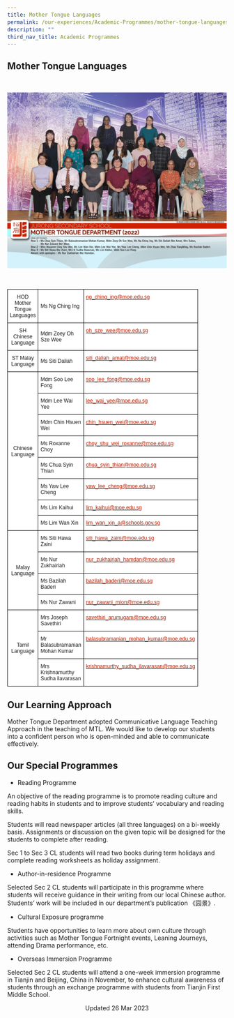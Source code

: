 ```yaml
---
title: Mother Tongue Languages
permalink: /our-experiences/Academic-Programmes/mother-tongue-languages/
description: ""
third_nav_title: Academic Programmes
---
```

## Mother Tongue Languages 

<br>

![](/images/JS_Mother%20Tongue%20Department.jpg)

<br>
<style type="text/css">
.tg  {border-collapse:collapse;border-spacing:0;}
.tg td{border-color:black;border-style:solid;border-width:1px;font-family:Arial, sans-serif;font-size:12px;
  overflow:hidden;padding:10px 5px;word-break:normal;}
.tg th{border-color:black;border-style:solid;border-width:1px;font-family:Arial, sans-serif;font-size:12px;
  font-weight:normal;overflow:hidden;padding:10px 5px;word-break:normal;}
.tg .tg-f4yw{background-color:#FFF;text-align:center;vertical-align:middle}
.tg .tg-zr06{background-color:#FFF;text-align:left;vertical-align:middle}
.tg .tg-lm8h{background-color:#FFF;color:#B21D00;text-align:left;vertical-align:top}
</style>
<table class="tg" style="undefined;table-layout: fixed; width: 700px">
<colgroup>
<col style="width: 70px">
<col style="width: 70px">
<col style="width: 70px">
</colgroup>
<thead>
  <tr>
    <th class="tg-f4yw">HOD Mother Tongue Languages<br></th>
    <th class="tg-zr06">Ms Ng Ching Ing<br></th>
    <th class="tg-lm8h"><a href="mailto:ng_ching_ing@moe.edu.sg"><span style="text-decoration:none;color:#B21D00">ng_ching_ing@moe.edu.sg</span></a><br></th>
  </tr>
</thead>
<tbody>
  <tr>
    <td class="tg-f4yw">SH Chinese Language<br></td>
    <td class="tg-zr06">Mdm Zoey Oh Sze Wee<br></td>
    <td class="tg-lm8h"><a href="mailto:oh_sze_wee@moe.edu.sg"><span style="text-decoration:none;color:#B21D00">oh_sze_wee@moe.edu.sg</span></a><br></td>
  </tr>
  <tr>
    <td class="tg-f4yw">ST Malay Language<br></td>
    <td class="tg-zr06">Ms Siti Daliah<br></td>
    <td class="tg-lm8h"><a href="mailto:siti_daliah_amat@moe.edu.sg"><span style="text-decoration:none;color:#B21D00">siti_daliah_amat@moe.edu.sg</span></a><br></td>
  </tr>
  <tr>
    <td class="tg-f4yw" rowspan="8">Chinese Language<br></td>
    <td class="tg-zr06">Mdm Soo Lee Fong<br></td>
    <td class="tg-lm8h"><a href="mailto:soo_lee_fong@moe.edu.sg"><span style="text-decoration:none;color:#B21D00">soo_lee_fong@moe.edu.sg</span></a><br></td>
  </tr>
  <tr>
    <td class="tg-zr06">Mdm Lee Wai Yee<br></td>
    <td class="tg-lm8h"><a href="mailto:lee_wai_yee@moe.edu.sg"><span style="text-decoration:none;color:#B21D00">lee_wai_yee@moe.edu.sg</span></a><br></td>
  </tr>
  <tr>
    <td class="tg-zr06">Mdm Chin Hsuen Wei</td>
    <td class="tg-lm8h"><a href="mailto:chin_hsuen_wei@moe.edu.sg"><span style="text-decoration:none;color:#B21D00">chin_hsuen_wei@moe.edu.sg</span></a></td>
  </tr>
  <tr>
    <td class="tg-zr06">Ms Roxanne Choy</td>
    <td class="tg-lm8h"><a href="mailto:choy_shu_wei_roxanne@moe.edu.sg"><span style="text-decoration:none;color:#B21D00">choy_shu_wei_roxanne@moe.edu.sg</span></a></td>
  </tr>
  <tr>
    <td class="tg-zr06">Ms Chua Syin Thian<br></td>
    <td class="tg-lm8h"><a href="mailto:chua_syin_thian@moe.edu.sg"><span style="text-decoration:none;color:#B21D00">chua_syin_thian@moe.edu.sg</span></a><br></td>
  </tr>
  <tr>
    <td class="tg-zr06">Ms Yaw Lee Cheng<br></td>
    <td class="tg-lm8h"><a href="mailto:yaw_lee_cheng@moe.edu.sg"><span style="text-decoration:none;color:#B21D00">yaw_lee_cheng@moe.edu.sg</span></a><br></td>
  </tr>
  <tr>
    <td class="tg-zr06">Ms Lim Kaihui<br></td>
    <td class="tg-lm8h"><a href="mailto:lim_kaihui@moe.edu.sg"><span style="text-decoration:none;color:#B21D00">lim_kaihui@moe.edu.sg</span></a><br></td>
  </tr>
  <tr>
    <td class="tg-zr06">Ms Lim Wan Xin<br></td>
    <td class="tg-lm8h"><a href="mailto:lim_wan_xin_a@schools.gov.sg"><span style="text-decoration:none;color:#B21D00">lim_wan_xin_a@schools.gov.sg</span></a><br></td>
  </tr>
  <tr>
    <td class="tg-f4yw" rowspan="4">Malay Language<br></td>
    <td class="tg-zr06">Ms Siti Hawa Zaini<br></td>
    <td class="tg-lm8h"><a href="mailto:siti_hawa_zaini@moe.edu.sg"><span style="text-decoration:none;color:#B21D00">siti_hawa_zaini@moe.edu.sg</span></a><br></td>
  </tr>
  <tr>
    <td class="tg-zr06">Ms Nur Zukhairiah<br></td>
    <td class="tg-lm8h"><a href="mailto:nur_zukhairiah_hamdan@moe.edu.sg"><span style="text-decoration:none;color:#B21D00">nur_zukhairiah_hamdan@moe.edu.sg</span></a><br></td>
  </tr>
  <tr>
    <td class="tg-zr06">Ms Bazilah Baderi<br></td>
    <td class="tg-lm8h"><a href="mailto:bazilah_baderi@moe.edu.sg"><span style="text-decoration:none;color:#B21D00">bazilah_baderi@moe.edu.sg</span></a><br></td>
  </tr>
  <tr>
    <td class="tg-zr06">Ms Nur Zawani<br></td>
    <td class="tg-lm8h"><a href="mailto:nur_zawani_mion@moe.edu.sg"><span style="text-decoration:none;color:#B21D00">nur_zawani_mion@moe.edu.sg</span></a><br></td>
  </tr>
  <tr>
    <td class="tg-f4yw" rowspan="3">Tamil Language<br></td>
    <td class="tg-zr06">Mrs Joseph Savethiri<br></td>
    <td class="tg-lm8h"><a href="mailto:savethiri_arumugam@moe.edu.sg"><span style="text-decoration:none;color:#B21D00">savethiri_arumugam@moe.edu.sg</span></a><br></td>
  </tr>
  <tr>
    <td class="tg-zr06">Mr Balasubramanian Mohan Kumar<br></td>
    <td class="tg-lm8h"><a href="mailto:balasubramanian_mohan_kumar@moe.edu.sg"><span style="text-decoration:none;color:#B21D00">balasubramanian_mohan_kumar@moe.edu.sg</span></a></td>
	</tr>
  <tr>
    <td class="tg-zr06">Mrs Krishnamurthy Sudha ilavarasan<br></td>
    <td class="tg-lm8h"><a href="mailto:krishnamurthy_sudha_ilavarasan@moe.edu.sg"><span style="text-decoration:none;color:#B21D00">krishnamurthy_sudha_ilavarasan@moe.edu.sg</span></a></td>
  </tr>
</tbody>
</table>

## Our Learning Approach


Mother Tongue Department adopted Communicative Language Teaching Approach in the teaching of MTL. We would like to develop our students into a confident person who is open-minded and able to communicate effectively.

## Our Special Programmes


*   Reading Programme

An objective of the reading programme is to promote reading culture and reading habits in students and to improve students’ vocabulary and reading skills.

  

Students will read newspaper articles (all three languages) on a bi-weekly basis. Assignments or discussion on the given topic will be designed for the students to complete after reading.

  

Sec 1 to Sec 3 CL students will read two books during term holidays and complete reading worksheets as holiday assignment.

  

*   Author-in-residence Programme

Selected Sec 2 CL students will participate in this programme where students will receive guidance in their writing from our local Chinese author. Students’ work will be included in our department’s publication 《园景》.

  

*   Cultural Exposure programme

Students have opportunities to learn more about own culture through activities such as Mother Tongue Fortnight events, Leaning Journeys, attending Drama performance, etc.

  

*   Overseas Immersion Programme

Selected Sec 2 CL students will attend a one-week immersion programme in Tianjin and Beijing, China in November, to enhance cultural awareness of students through an exchange programme with students from Tianjin First Middle School.

<center> Updated 26 Mar 2023 </center>
